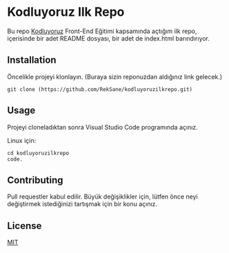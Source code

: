 # Kodluyoruz Ilk Repo

Bu repo [Kodluyoruz](https://www.kodluyoruz.org) Front-End Eğitimi kapsamında açtığım ilk repo, içerisinde bir adet README dosyası, bir adet de index.html barındırıyor.

## Installation

Öncelikle projeyi klonlayın. (Buraya sizin reponuzdan aldığınız link gelecek.)

```
git clone (https://github.com/RekSane/kodluyoruzilkrepo.git)
```

## Usage

Projeyi cloneladıktan sonra Visual Studio Code programında açınız.

Linux için:

```
cd kodluyoruzilkrepo
code.
```

## Contributing

Pull requestler kabul edilir. Büyük değişiklikler için, lütfen önce neyi değiştirmek istediğinizi tartışmak için bir konu açınız.

## License

[MIT](https://choosealicense.com/licenses/mit/)




